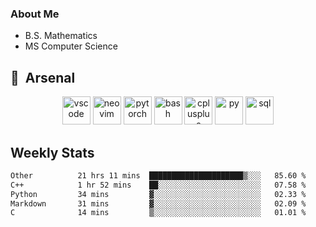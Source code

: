 ### About Me

- B.S. Mathematics
- MS Computer Science

<h2> 🚀 &nbsp;Arsenal</h2>

<p align="center">

<img src="https://cdn.jsdelivr.net/gh/devicons/devicon/icons/vscode/vscode-original.svg" alt="vscode" width="45" height="45"/>
<img src="https://cdn.jsdelivr.net/gh/devicons/devicon@latest/icons/neovim/neovim-original.svg" alt="neovim" width = "45" height = "45"/>
<img src="https://cdn.jsdelivr.net/gh/devicons/devicon@latest/icons/pytorch/pytorch-original.svg" alt="pytorch" width = "45" height = "45" />
          
<img src="https://cdn.jsdelivr.net/gh/devicons/devicon/icons/bash/bash-original.svg" alt="bash" width="45" height="45"/>
<img src="https://cdn.jsdelivr.net/gh/devicons/devicon@latest/icons/cplusplus/cplusplus-original.svg" alt="cplusplus" width = "45" height = "45"/>
<img src="https://cdn.jsdelivr.net/gh/devicons/devicon@latest/icons/python/python-plain.svg" alt="py" width = "45" height = "45" />

<img src="https://cdn.jsdelivr.net/gh/devicons/devicon@latest/icons/azuresqldatabase/azuresqldatabase-original.svg" alt="sql" width = "45" height = "45"/>
          
</p>

## Weekly Stats

<!--START_SECTION:waka-->

```txt
Other          21 hrs 11 mins  █████████████████████▒░░░   85.60 %
C++            1 hr 52 mins    ██░░░░░░░░░░░░░░░░░░░░░░░   07.58 %
Python         34 mins         ▓░░░░░░░░░░░░░░░░░░░░░░░░   02.33 %
Markdown       31 mins         ▓░░░░░░░░░░░░░░░░░░░░░░░░   02.09 %
C              14 mins         ▒░░░░░░░░░░░░░░░░░░░░░░░░   01.01 %
```

<!--END_SECTION:waka-->
